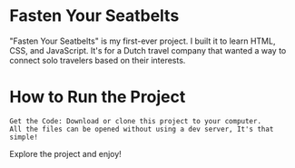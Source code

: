 # Fasten Your Seatbelts

"Fasten Your Seatbelts" is my first-ever project. I built it to learn HTML, CSS, and JavaScript. It's for a Dutch travel company that wanted a way to connect solo travelers based on their interests.
# How to Run the Project

    Get the Code: Download or clone this project to your computer.
    All the files can be opened without using a dev server, It's that simple!

Explore the project and enjoy!
